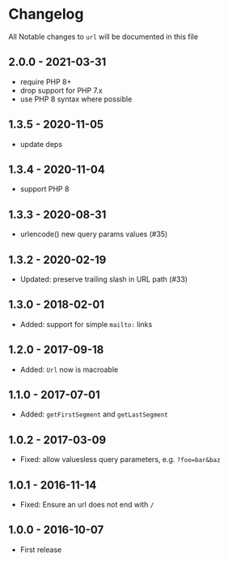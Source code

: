 # Changelog

All Notable changes to `url` will be documented in this file

## 2.0.0 - 2021-03-31

- require PHP 8+
- drop support for PHP 7.x
- use PHP 8 syntax where possible

## 1.3.5 - 2020-11-05

- update deps

## 1.3.4 - 2020-11-04

- support PHP 8

## 1.3.3 - 2020-08-31

- urlencode() new query params values (#35)

## 1.3.2 - 2020-02-19
- Updated: preserve trailing slash in URL path (#33)

## 1.3.0 - 2018-02-01
- Added: support for simple `mailto:` links

## 1.2.0 - 2017-09-18
- Added: `Url` now is macroable

## 1.1.0 - 2017-07-01
- Added: `getFirstSegment` and `getLastSegment`

## 1.0.2 - 2017-03-09
- Fixed: allow valuesless query parameters, e.g. `?foo=bar&baz`

## 1.0.1 - 2016-11-14
- Fixed: Ensure an url does not end with `/`

## 1.0.0 - 2016-10-07
- First release
